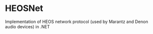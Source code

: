 # HEOSNet
Implementation of HEOS network protocol (used by Marantz and Denon audio devices)  in .NET 
